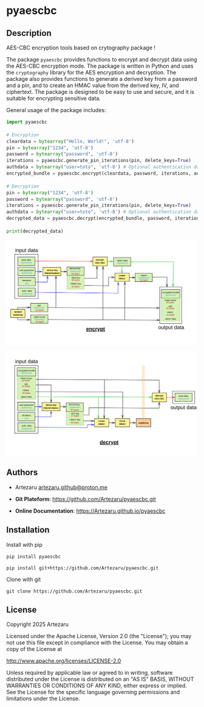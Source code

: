 # pyaescbc

## Description

AES-CBC encryption tools based on crytography package !

The package `pyaescbc` provides functions to encrypt and decrypt data using the AES-CBC encryption mode. The package is written in Python and uses the `cryptography` library for the AES encryption and decryption. The package also provides functions to generate a derived key from a password and a pin, and to create an HMAC value from the derived key, IV, and ciphertext. The package is designed to be easy to use and secure, and it is suitable for encrypting sensitive data.

General usage of the package includes:

``` python
import pyaescbc

# Encryption
cleardata = bytearray("Hello, World!", 'utf-8')
pin = bytearray("1234", 'utf-8')
password = bytearray("password", 'utf-8')
iterations = pyaescbc.generate_pin_iterations(pin, delete_keys=True)
authdata = bytearray("user=toto", 'utf-8') # Optional authentication data (can be None)
encrypted_bundle = pyaescbc.encrypt(cleardata, password, iterations, authdata=authdata, delete_keys=True)

# Decryption
pin = bytearray("1234", 'utf-8')
password = bytearray("password", 'utf-8')
iterations = pyaescbc.generate_pin_iterations(pin, delete_keys=True)
authdata = bytearray("user=toto", 'utf-8') # Optional authentication data (can be None)
decrypted_data = pyaescbc.decrypt(encrypted_bundle, password, iterations, authdata=authdata, delete_keys=True)

print(decrypted_data)
```

![Encryption Process](https://raw.githubusercontent.com/Artezaru/pyaescbc/master/pyaescbc/resources/encrypt.png)

![Decryption Process](https://raw.githubusercontent.com/Artezaru/pyaescbc/master/pyaescbc/resources/decrypt.png)

## Authors

- Artezaru <artezaru.github@proton.me>

- **Git Plateform**: https://github.com/Artezaru/pyaescbc.git
- **Online Documentation**: https://Artezaru.github.io/pyaescbc

## Installation

Install with pip

```
pip install pyaescbc
```

```
pip install git+https://github.com/Artezaru/pyaescbc.git
```

Clone with git

```
git clone https://github.com/Artezaru/pyaescbc.git
```

## License

Copyright 2025 Artezaru

Licensed under the Apache License, Version 2.0 (the "License");
you may not use this file except in compliance with the License.
You may obtain a copy of the License at

http://www.apache.org/licenses/LICENSE-2.0

Unless required by applicable law or agreed to in writing, software
distributed under the License is distributed on an "AS IS" BASIS,
WITHOUT WARRANTIES OR CONDITIONS OF ANY KIND, either express or implied.
See the License for the specific language governing permissions and
limitations under the License.

